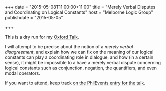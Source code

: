 +++
date = "2015-05-08T11:00:00+11:00"
title = "Merely Verbal Disputes and Coordinating on Logical Constants"
host = "Melborne Logic Group"
publishdate = "2015-05-05"

+++

This is a dry run for my [Oxford Talk](http://consequently.org/presentation/2015/verbal-disputes-oxford/). 

I will attempt to be precise about the notion of a *merely verbal disagreement*, and explain how we can fix on the meaning of our logical constants can play a coordinating role in dialogue, and how (in a certain sense), it might be impossible to a have a merely verbal dispute concerning logical constants such as conjunction, negation, the quantifiers, and even modal operators.

If you want to attend, keep track [on the PhilEvents entry for the talk](http://philevents.org/event/show/17569).